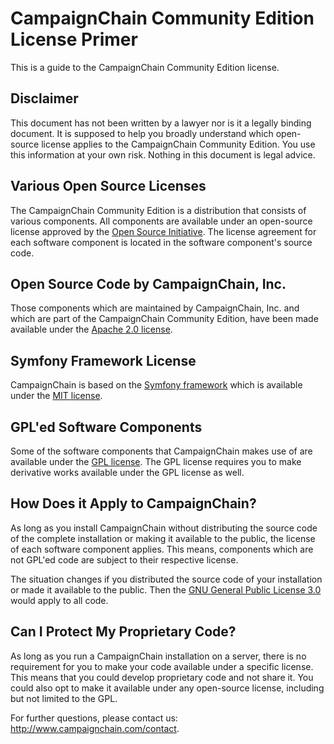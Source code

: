 # CampaignChain Community Edition License Primer

This is a guide to the CampaignChain Community Edition license.

## Disclaimer

This document has not been written by a lawyer nor is it a legally binding
document. It is supposed to help you broadly understand which open-source
license applies to the CampaignChain Community Edition. You use this information
at your own risk. Nothing in this document is legal advice.

## Various Open Source Licenses

The CampaignChain Community Edition is a distribution that consists of various
components. All components are available under an open-source license approved
by the [Open Source Initiative](https://opensource.org). The  license  agreement
for  each  software component is located in the software component's source code.

## Open Source Code by CampaignChain, Inc.

Those components which are maintained by CampaignChain, Inc. and which are part
of the CampaignChain Community Edition, have been made available under the
[Apache 2.0 license](http://www.apache.org/licenses/LICENSE-2.0).

## Symfony Framework License

CampaignChain is based on the [Symfony framework](http://symfony.com) which is
available under the [MIT license](http://symfony.com/doc/current/contributing/code/license.html).

## GPL'ed Software Components

Some of the software components that CampaignChain makes use of are available
under the [GPL license](https://www.gnu.org/licenses/licenses.html#GPL). The
GPL license requires you to make derivative works available under the GPL
license as well.

## How Does it Apply to CampaignChain?

As long as you install CampaignChain without distributing the source code of the
complete installation or making it available to the public, the license of each
software component applies. This means, components which are not GPL'ed code
are subject to their respective license.

The situation changes if you distributed the source code of your installation or
made it available to the public. Then the [GNU General Public License 3.0](https://www.gnu.org/licenses/gpl-3.0.en.html)
would apply to all code.

## Can I Protect My Proprietary Code?

As long as you run a CampaignChain installation on a server, there is no
requirement for you to make your code available under a specific license. This
means that you could develop proprietary code and not share it. You could also
opt to make it available under any open-source license, including but not
limited to the GPL.

For further questions, please contact us: http://www.campaignchain.com/contact.